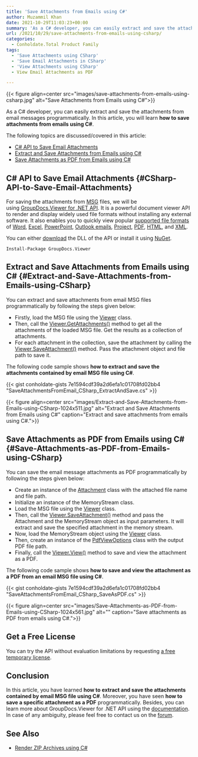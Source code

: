 ```yaml
---
title: 'Save Attachments from Emails using C#'
author: Muzammil Khan
date: 2021-10-29T11:03:23+00:00
summary: 'As a C# developer, you can easily extract and save the attachments from email messages programmatically. In this article, you will learn <strong>how to save attachments from emails using C#</strong>.'
url: /2021/10/29/save-attachments-from-emails-using-csharp/
categories:
  - Conholdate.Total Product Family
tags:
  - 'Save Attachments using CSharp'
  - 'Save Email Attachments in CSharp'
  - 'View Attachments using CSharp'
  - View Email Attachments as PDF

---
```



{{< figure align=center src="images/save-attachments-from-emails-using-csharp.jpg" alt="Save Attachments from Emails using C#">}}
 

As a C# developer, you can easily extract and save the attachments from email messages programmatically. In this article, you will learn **how to save attachments from emails using C#**.

The following topics are discussed/covered in this article:

  * [C# API to Save Email Attachments][2]
  * [Extract and Save Attachments from Emails using C#][3]
  * [Save Attachments as PDF from Emails using C#][4]

## C# API to Save Email Attachments {#CSharp-API-to-Save-Email-Attachments}

For saving the attachments from [MSG][5] files, we will be using&nbsp;[GroupDocs.Viewer for .NET API][6]. It is a powerful document viewer API to render and display widely used file formats without installing any external software. It also enables you to quickly view popular [supported file formats][7] of&nbsp;[Word][8],&nbsp;[Excel][9],&nbsp;[PowerPoint][10], [Outlook emails][11], [Project][12], [PDF][13], [HTML][14], and [XML][15].

You can either&nbsp;[download][16]&nbsp;the DLL of the API or install it using [NuGet][17].

<pre class="wp-block-code"><code>Install-Package GroupDocs.Viewer</code></pre>

## Extract and Save Attachments from Emails using C# {#Extract-and-Save-Attachments-from-Emails-using-CSharp}

You can extract and save attachments from email MSG files programmatically by following the steps given below:

  * Firstly, load the MSG file using the&nbsp;[Viewer][18]&nbsp;class.
  * Then, call the [Viewer.GetAttachments()][19] method to get all the attachments of the loaded MSG file. Get the results as a collection of attachments.
  * For each attachment in the collection, save the attachment by calling the [Viewer.SaveAttachment()][20] method. Pass the attachment object and file path to save it.

The following&nbsp;code sample shows&nbsp;**how to extract and save the attachments contained by email MSG file using C#**.

{{< gist conholdate-gists 7e1594cdf39a2d6efa1c01708fd02bb4 "SaveAttachmentsFromEmail_CSharp_ExtractAndSave.cs" >}}

{{< figure align=center src="images/Extract-and-Save-Attachments-from-Emails-using-CSharp-1024x511.jpg" alt="Extract and Save Attachments from Emails using C#" caption="Extract and save attachments from emails using C#.">}}
 

## Save Attachments as PDF from Emails using C# {#Save-Attachments-as-PDF-from-Emails-using-CSharp}

You can save the email message attachments as PDF programmatically by following the steps given below:

  * Create an instance of the [Attachment][22] class with the attached file name and file path.
  * Initialize an instance of the MemoryStream class.
  * Load the MSG file using the&nbsp;[Viewer][18]&nbsp;class.
  * Then, call the [Viewer.SaveAttachment()][20] method and pass the Attachment and the MemoryStream object as input parameters. It will extract and save the specified attachment in the memory stream.
  * Now, load the MemoryStream object using the [Viewer][18]&nbsp;class.
  * Then, create an instance of the [PdfViewOptions][23] class with the output PDF file path.
  * Finally, call the [Viewer.View()][24] method to save and view the attachment as a PDF.

The following&nbsp;code sample shows&nbsp;**how to save and view the attachment as a PDF from an email MSG file using C#**.

{{< gist conholdate-gists 7e1594cdf39a2d6efa1c01708fd02bb4 "SaveAttachmentsFromEmail_CSharp_SaveAsPDF.cs" >}}

{{< figure align=center src="images/Save-Attachments-as-PDF-from-Emails-using-CSharp-1024x561.jpg" alt="" caption="Save attachments as PDF from emails using C#.">}}
 

## Get a Free License

You can try the API without evaluation limitations by requesting&nbsp;[a free temporary license][26].

## Conclusion

In this article, you have learned&nbsp;**how to&nbsp;**extract and save the attachments contained by email MSG file using** C#**. Moreover, you have seen&nbsp;**how to save a specific attachment as a PDF**&nbsp;programmatically. Besides, you can learn more about GroupDocs.Viewer for .NET API using the&nbsp;[documentation][27]. In case of any ambiguity, please feel free to contact us on the&nbsp;[forum][28].

## See Also

  * [Render ZIP Archives using C#][29]

 [1]: https://blog.conholdate.com/wp-content/uploads/sites/27/2021/10/save-attachments-from-emails-using-csharp.jpg
 [2]: #CSharp-API-to-Save-Email-Attachments
 [3]: #Extract-and-Save-Attachments-from-Emails-using-CSharp
 [4]: #Save-Attachments-as-PDF-from-Emails-using-CSharp
 [5]: https://docs.fileformat.com/email/msg/
 [6]: https://products.groupdocs.com/viewer/net
 [7]: https://docs.groupdocs.com/viewer/net/supported-document-formats/
 [8]: https://docs.fileformat.com/word-processing/
 [9]: https://docs.fileformat.com/spreadsheet/
 [10]: https://docs.fileformat.com/presentation/
 [11]: https://docs.fileformat.com/email/
 [12]: https://docs.fileformat.com/project-management/
 [13]: https://docs.fileformat.com/pdf/
 [14]: https://docs.fileformat.com/web/html/
 [15]: https://docs.fileformat.com/web/xml/
 [16]: https://downloads.groupdocs.com/viewer/net
 [17]: https://www.nuget.org/packages/GroupDocs.Viewer
 [18]: https://apireference.groupdocs.com/viewer/net/groupdocs.viewer/Viewer
 [19]: https://apireference.groupdocs.com/viewer/net/groupdocs.viewer/viewer/methods/getattachments
 [20]: https://apireference.groupdocs.com/viewer/net/groupdocs.viewer/viewer/methods/saveattachment
 [21]: https://blog.conholdate.com/wp-content/uploads/sites/27/2021/10/Extract-and-Save-Attachments-from-Emails-using-CSharp.jpg
 [22]: https://apireference.groupdocs.com/viewer/net/groupdocs.viewer.results/attachment
 [23]: https://apireference.groupdocs.com/viewer/net/groupdocs.viewer.options/pdfviewoptions
 [24]: https://apireference.groupdocs.com/viewer/net/groupdocs.viewer/viewer/methods/view
 [25]: https://blog.conholdate.com/wp-content/uploads/sites/27/2021/10/Save-Attachments-as-PDF-from-Emails-using-CSharp.jpg
 [26]: https://purchase.groupdocs.com/temporary-license
 [27]: https://docs.groupdocs.com/viewer/net/
 [28]: https://forum.groupdocs.com/c/viewer/
 [29]: https://blog.conholdate.com/2021/07/06/render-zip-archives-using-csharp/




